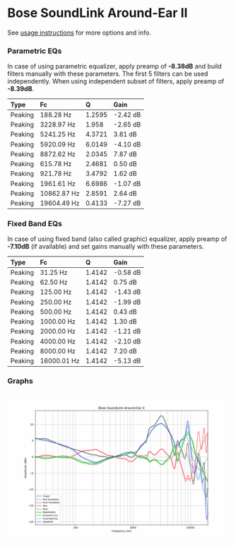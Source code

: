 # Bose SoundLink Around-Ear II
See [usage instructions](https://github.com/jaakkopasanen/AutoEq#usage) for more options and info.

### Parametric EQs
In case of using parametric equalizer, apply preamp of **-8.38dB** and build filters manually
with these parameters. The first 5 filters can be used independently.
When using independent subset of filters, apply preamp of **-8.39dB**.

| Type    | Fc          |      Q | Gain     |
|:--------|:------------|:-------|:---------|
| Peaking | 188.28 Hz   | 1.2595 | -2.42 dB |
| Peaking | 3228.97 Hz  | 1.958  | -2.65 dB |
| Peaking | 5241.25 Hz  | 4.3721 | 3.81 dB  |
| Peaking | 5920.09 Hz  | 6.0149 | -4.10 dB |
| Peaking | 8872.62 Hz  | 2.0345 | 7.87 dB  |
| Peaking | 615.78 Hz   | 2.4681 | 0.50 dB  |
| Peaking | 921.78 Hz   | 3.4792 | 1.62 dB  |
| Peaking | 1961.61 Hz  | 6.6986 | -1.07 dB |
| Peaking | 10862.87 Hz | 2.8591 | 2.64 dB  |
| Peaking | 19604.49 Hz | 0.4133 | -7.27 dB |

### Fixed Band EQs
In case of using fixed band (also called graphic) equalizer, apply preamp of **-7.10dB**
(if available) and set gains manually with these parameters.

| Type    | Fc          |      Q | Gain     |
|:--------|:------------|:-------|:---------|
| Peaking | 31.25 Hz    | 1.4142 | -0.58 dB |
| Peaking | 62.50 Hz    | 1.4142 | 0.75 dB  |
| Peaking | 125.00 Hz   | 1.4142 | -1.43 dB |
| Peaking | 250.00 Hz   | 1.4142 | -1.99 dB |
| Peaking | 500.00 Hz   | 1.4142 | 0.43 dB  |
| Peaking | 1000.00 Hz  | 1.4142 | 1.30 dB  |
| Peaking | 2000.00 Hz  | 1.4142 | -1.21 dB |
| Peaking | 4000.00 Hz  | 1.4142 | -2.10 dB |
| Peaking | 8000.00 Hz  | 1.4142 | 7.20 dB  |
| Peaking | 16000.01 Hz | 1.4142 | -5.13 dB |

### Graphs
![](./Bose%20SoundLink%20Around-Ear%20II.png)